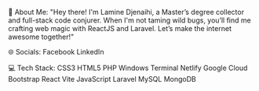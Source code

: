 💫 About Me:
"Hey there! I'm Lamine Djenaihi, a Master’s degree collector and full-stack code conjurer. When I'm not taming wild bugs, you’ll find me crafting web magic with ReactJS and Laravel. Let’s make the internet awesome together!"

🌐 Socials:
Facebook LinkedIn

💻 Tech Stack:
CSS3 HTML5 PHP Windows Terminal Netlify Google Cloud Bootstrap React Vite JavaScript Laravel MySQL MongoDB

